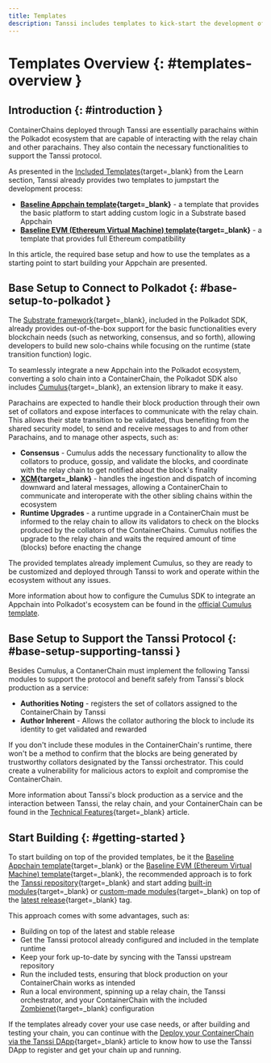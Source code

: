 ```yaml
---
title: Templates
description: Tanssi includes templates to kick-start the development of an Appchain, one for a Substrate-oriented runtime and another featuring full EVM (Ethereum) support.
---
```


# Templates Overview {: #templates-overview }

## Introduction {: #introduction }

ContainerChains deployed through Tanssi are essentially parachains within the Polkadot ecosystem that are capable of interacting with the relay chain and other parachains. They also contain the necessary functionalities to support the Tanssi protocol.

As presented in the [Included Templates](/learn/tanssi/included-templates#baseline-appchain-template){target=_blank} from the Learn section, Tanssi already provides two templates to jumpstart the development process:

- **[Baseline Appchain template](/learn/tanssi/included-templates/#baseline-appchain-template){target=_blank}** - a template that provides the basic platform to start adding custom logic in a Substrate based Appchain
- **[Baseline EVM (Ethereum Virtual Machine) template](/learn/tanssi/included-templates/#baseline-evm-template){target=_blank}** - a template that provides full Ethereum compatibility

In this article, the required base setup and how to use the templates as a starting point to start building your Appchain are presented.

## Base Setup to Connect to Polkadot {: #base-setup-to-polkadot }

The [Substrate framework](/learn/framework/overview/#substrate-framework){target=_blank}, included in the Polkadot SDK, already provides out-of-the-box support for the basic functionalities every blockchain needs (such as networking, consensus, and so forth), allowing developers to build new solo-chains while focusing on the runtime (state transition function) logic.

To seamlessly integrate a new Appchain into the Polkadot ecosystem, converting a solo chain into a ContainerChain, the Polkadot SDK also includes [Cumulus](https://github.com/paritytech/polkadot-sdk/tree/master/cumulus){target=_blank}, an extension library to make it easy.

Parachains are expected to handle their block production through their own set of collators and expose interfaces to communicate with the relay chain. This allows their state transition to be validated, thus benefiting from the shared security model, to send and receive messages to and from other Parachains, and to manage other aspects, such as:

- **Consensus** - Cumulus adds the necessary functionality to allow the collators to produce, gossip, and validate the blocks, and coordinate with the relay chain to get notified about the block's finality
- **[XCM](https://wiki.polkadot.network/docs/learn-xcm){target=_blank}** - handles the ingestion and dispatch of incoming downward and lateral messages, allowing a ContainerChain to communicate and interoperate with the other sibling chains within the ecosystem
- **Runtime Upgrades** - a runtime upgrade in a ContainerChain must be informed to the relay chain to allow its validators to check on the blocks produced by the collators of the ContainerChains. Cumulus notifies the upgrade to the relay chain and waits the required amount of time (blocks) before enacting the change

The provided templates already implement Cumulus, so they are ready to be customized and deployed through Tanssi to work and operate within the ecosystem without any issues.

More information about how to configure the Cumulus SDK to integrate an Appchain into Polkadot's ecosystem can be found in the [official Cumulus template](https://github.com/paritytech/polkadot-sdk/tree/master/cumulus/parachain-template).

## Base Setup to Support the Tanssi Protocol {: #base-setup-supporting-tanssi }

Besides Cumulus, a ContanerChain must implement the following Tanssi modules to support the protocol and benefit safely from Tanssi's block production as a service:

- **Authorities Noting** - registers the set of collators assigned to the ContainerChain by Tanssi
- **Author Inherent** - Allows the collator authoring the block to include its identity to get validated and rewarded

If you don't include these modules in the ContainerChain's runtime, there won't be a method to confirm that the blocks are being generated by trustworthy collators designated by the Tanssi orchestrator. This could create a vulnerability for malicious actors to exploit and compromise the ContainerChain.

More information about Tanssi's block production as a service and the interaction between Tanssi, the relay chain, and your ContainerChain can be found in the [Technical Features](/learn/tanssi/technical-features/#block-production-as-a-service){target=_blank} article.

## Start Building {: #getting-started }

To start building on top of the provided templates, be it the [Baseline Appchain template](/build/templates/substrate){target=_blank} or the [Baseline EVM (Ethereum Virtual Machine) template](/builders/build/templates/evm){target=_blank}, the recommended approach is to fork the [Tanssi repository](https://github.com/moondance-labs/tanssi){target=_blank} and start adding [built-in modules](/builders/build/local/adding-built-in-pallet/){target=_blank} or [custom-made modules](/builders/build/local/adding-custom-made-module/){target=_blank} on top of the [latest release](https://github.com/moondance-labs/tanssi/releases/latest){target=_blank} tag. 

This approach comes with some advantages, such as:

- Building on top of the latest and stable release
- Get the Tanssi protocol already configured and included in the template runtime 
- Keep your fork up-to-date by syncing with the Tanssi upstream repository
- Run the included tests, ensuring that block production on your ContainerChain works as intended
- Run a local environment, spinning up a relay chain, the Tanssi orchestrator, and your ContainerChain with the included [Zombienet](https://paritytech.github.io/zombienet/){target=_blank} configuration

If the templates already cover your use case needs, or after building and testing your chain, you can continue with the [Deploy your ContainerChain via the Tanssi DApp](/builders/deploy-manage/dapp/deploy){target=_blank} article to know how to use the Tanssi DApp to register and get your chain up and running.

